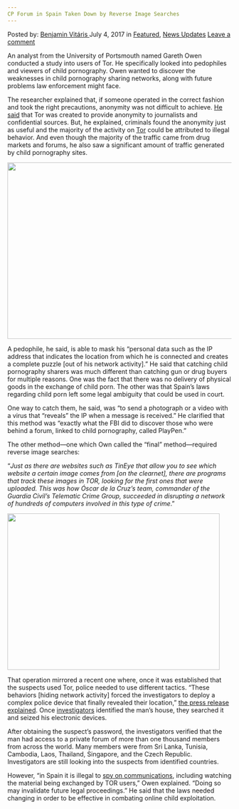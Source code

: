 ```yaml
---
CP Forum in Spain Taken Down by Reverse Image Searches
---
```

<article class="post-listing post-21077 post type-post status-publish format-standard has-post-thumbnail hentry category-deepdot-news category-news-updates tag-cp tag-forum tag-image tag-reverse tag-searches tag-spain">
    <div class="post-inner">
        <span>Posted by: <a href="https://www.deepdotweb.com/author/benjaminvi/" title="">Benjamin Vitáris </a></span>
    <span>July 4, 2017</span>
    <span>in <a href="https://www.deepdotweb.com/category/deepdot-news/" rel="category tag">Featured</a>, <a href="https://www.deepdotweb.com/category/news-updates/" rel="category tag">News Updates</a></span>
    <span><a href="https://www.deepdotweb.com/2017/07/04/cp-forum-spain-taken-reverse-image-searches/#respond">Leave a comment</a></span>
    </p>
    <div class="clear"></div>
    <div class="entry">
    <p>An analyst from the University of Portsmouth named Gareth Owen conducted a study into users of Tor. He specifically looked into pedophiles and viewers of child pornography. Owen wanted to discover the weaknesses in child pornography sharing networks, along with future problems law enforcement might face.</p>
    <p>The researcher explained that, if someone operated in the correct fashion and took the right precautions, anonymity was not difficult to achieve. <a href="http://www.larazon.es/sociedad/como-rastrearles-en-la-red-oscura-FB15410137">He said</a> that Tor was created to provide anonymity to journalists and confidential sources. But, he explained, criminals found the anonymity just as useful and the majority of the activity on <a href="https://www.deepdotweb.com/tag/tor/">Tor</a> could be attributed to illegal behavior. And even though the majority of the traffic came from drug markets and forums, he also saw a significant amount of traffic generated by child pornography sites.</p>
    <p><img class="wp-image-21086 aligncenter" src="https://www.deepdotweb.com/wp-content/uploads/2017/07/word-image-18.jpeg" width="529" height="397" srcset="https://www.deepdotweb.com/wp-content/uploads/2017/07/word-image-18.jpeg 800w, https://www.deepdotweb.com/wp-content/uploads/2017/07/word-image-18-300x225.jpeg 300w" sizes="(max-width: 529px) 100vw, 529px" /></p>
    <p>A pedophile, he said, is able to mask his “personal data such as the IP address that indicates the location from which he is connected and creates a complete puzzle [out of his network activity].” He said that catching child pornography sharers was much different than catching gun or drug buyers for multiple reasons. One was the fact that there was no delivery of physical goods in the exchange of child porn. The other was that Spain’s laws regarding child porn left some legal ambiguity that could be used in court.</p>
    <p>One way to catch them, he said, was “to send a photograph or a video with a virus that &#8220;reveals&#8221; the IP when a message is received.” He clarified that this method was “exactly what the FBI did to discover those who were behind a forum, linked to child pornography, called PlayPen.”</p>
    <p>The other method—one which Own called the “final” method—required reverse image searches:</p>
    <p>“<em>Just as there are websites such as TinEye that allow you to see which website a certain image comes from [on the clearnet], there are programs that track these images in TOR, looking for the first ones that were uploaded. This was how Óscar de la Cruz&#8217;s team, commander of the Guardia Civil&#8217;s Telematic Crime Group, succeeded in disrupting a network of hundreds of computers involved in this type of crime</em>.”</p>
    <p><img class="wp-image-21087 aligncenter" src="https://www.deepdotweb.com/wp-content/uploads/2017/07/word-image-19.jpeg" width="477" height="352" srcset="https://www.deepdotweb.com/wp-content/uploads/2017/07/word-image-19.jpeg 800w, https://www.deepdotweb.com/wp-content/uploads/2017/07/word-image-19-300x221.jpeg 300w" sizes="(max-width: 477px) 100vw, 477px" /></p>
    <p>That operation mirrored a recent one where, once it was established that the suspects used Tor, police needed to use different tactics. “These behaviors [hiding network activity] forced the investigators to deploy a complex police device that finally revealed their location,” <a href="https://www.gdt.guardiacivil.es/webgdt/popup_noticia.php?id=1240">the press release explained</a>. Once <a href="https://www.deepdotweb.com/tag/police/">investigators</a> identified the man&#8217;s house, they searched it and seized his electronic devices.</p>
    <p>After obtaining the suspect&#8217;s password, the investigators verified that the man had access to a private forum of more than one thousand members from across the world. Many members were from Sri Lanka, Tunisia, Cambodia, Laos, Thailand, Singapore, and the Czech Republic. Investigators are still looking into the suspects from identified countries.</p>
    <p>However, “in Spain it is illegal to <a href="https://www.deepdotweb.com/tag/analysis/">spy on communications</a>, including watching the material being exchanged by TOR users,” Owen explained. “Doing so may invalidate future legal proceedings.” He said that the laws needed changing in order to be effective in combating online child exploitation.</p>
    </div>
    <span style="display:none"><a href="https://www.deepdotweb.com/tag/cp/" rel="tag">cp</a> <a href="https://www.deepdotweb.com/tag/forum/" rel="tag">forum</a> <a href="https://www.deepdotweb.com/tag/image/" rel="tag">image</a> <a href="https://www.deepdotweb.com/tag/reverse/" rel="tag">reverse</a> <a href="https://www.deepdotweb.com/tag/searches/" rel="tag">searches</a> <a href="https://www.deepdotweb.com/tag/spain/" rel="tag">spain</a></span> <span style="display:none" class="updated">2017-07-04</span>
    <div style="display:none" class="vcard author" itemprop="author" itemscope itemtype="http://schema.org/Person"><strong class="fn" itemprop="name"><a href="https://www.deepdotweb.com/author/benjaminvi/" title="Posts by Benjamin Vitáris" rel="author">Benjamin Vitáris</a></strong></div>
    </div>
</article>

